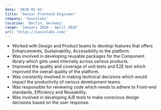 ```yaml
---
date: '2020-01-01'
title: 'Senior Frontend Engineer'
company: 'Saucelabs'
location: 'Berlin, Germany'
range: 'January 2020 - April 2020'
url: 'https://saucelabs.com/'
---
```


- Worked with Design and Product teams to develop features that offers Enhancements, Sustainability, Accessibility to the platform.
- Was involved in developing reusable packages for the Component library which gets used internally across various products.
- Improved the quality and coverage of unit tests and E2E test which improved the overall quality of the platform.
- Was constantly involved in making technical decisions which would impact the productivity of various development teams.
- Was responsible for reviewing code which needs to adhere to Front-end standards, Efficiency and Reusability.
- Was involved in developing A/B tests to make conscious design decisions based on the user response.